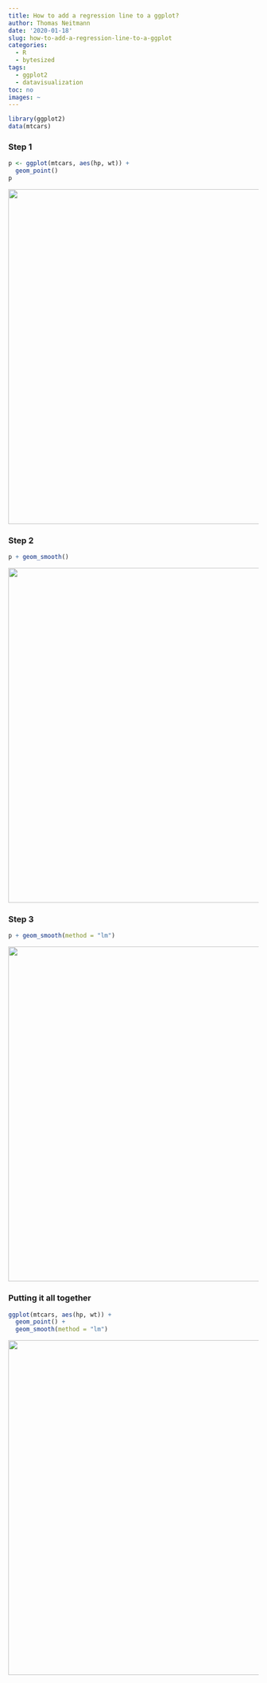 ```yaml
---
title: How to add a regression line to a ggplot?
author: Thomas Neitmann
date: '2020-01-18'
slug: how-to-add-a-regression-line-to-a-ggplot
categories:
  - R
  - bytesized
tags:
  - ggplot2
  - datavisualization
toc: no
images: ~
---
```



```r
library(ggplot2)
data(mtcars)
```


### Step 1


```r
p <- ggplot(mtcars, aes(hp, wt)) +
  geom_point()
p
```

<img src="/posts/2020-01-18-how-to-add-a-regression-line-to-a-ggplot_files/figure-html/unnamed-chunk-2-1.png" width="672" />

### Step 2


```r
p + geom_smooth()
```

<img src="/posts/2020-01-18-how-to-add-a-regression-line-to-a-ggplot_files/figure-html/unnamed-chunk-3-1.png" width="672" />

### Step 3


```r
p + geom_smooth(method = "lm")
```

<img src="/posts/2020-01-18-how-to-add-a-regression-line-to-a-ggplot_files/figure-html/unnamed-chunk-4-1.png" width="672" />

### Putting it all together


```r
ggplot(mtcars, aes(hp, wt)) +
  geom_point() +
  geom_smooth(method = "lm")
```

<img src="/posts/2020-01-18-how-to-add-a-regression-line-to-a-ggplot_files/figure-html/unnamed-chunk-5-1.png" width="672" />

